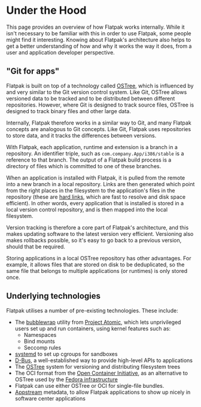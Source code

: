# Under the Hood

This page provides an overview of how Flatpak works internally. While it
isn't necessary to be familiar with this in order to use Flatpak, some
people might find it interesting. Knowing about Flatpak's architecture
also helps to get a better understanding of how and why it works the way
it does, from a user and application developer perspective.

## "Git for apps"

Flatpak is built on top of a technology called
[OSTree](https://ostreedev.github.io/ostree/introduction/), which is
influenced by and very similar to the Git version control system. Like
Git, OSTree allows versioned data to be tracked and to be distributed
between different repositories. However, where Git is designed to track
source files, OSTree is designed to track binary files and other large
data.

Internally, Flatpak therefore works in a similar way to Git, and many
Flatpak concepts are analogous to Git concepts. Like Git, Flatpak uses
repositories to store data, and it tracks the differences between
versions.

With Flatpak, each application, runtime and extension is a branch in a
repository. An identifier triple, such as `com.company.App/i386/stable`
is a reference to that branch. The output of a Flatpak build process is
a directory of files which is committed to one of these branches.

When an application is installed with Flatpak, it is pulled from the
remote into a new branch in a local repository. Links are then generated
which point from the right places in the filesystem to the
application's files in the repository (these are [hard
links](https://en.wikipedia.org/wiki/Hard_link), which are fast to
resolve and disk space efficient). In other words, every application
that is installed is stored in a local version control repository, and
is then mapped into the local filesystem.

Version tracking is therefore a core part of Flatpak's architecture,
and this makes updating software to the latest version very efficient.
Versioning also makes rollbacks possible, so it's easy to go back to a
previous version, should that be required.

Storing applications in a local OSTree repository has other advantages.
For example, it allows files that are stored on disk to be deduplicated,
so the same file that belongs to multiple applications (or runtimes) is
only stored once.

## Underlying technologies

Flatpak utilises a number of pre-existing technologies. These include:

- The [bubblewrap](https://github.com/projectatomic/bubblewrap)
  utility from [Project Atomic](http://www.projectatomic.io/), which
  lets unprivileged users set up and run containers, using kernel
  features such as:
  - Namespaces
  - Bind mounts
  - Seccomp rules
- [systemd](https://www.freedesktop.org/wiki/Software/systemd/) to set
  up cgroups for sandboxes
- [D-Bus](https://www.freedesktop.org/wiki/Software/dbus/), a
  well-established way to provide high-level APIs to applications
- The [OSTree](https://ostree.readthedocs.io/en/latest/) system for
  versioning and distributing filesystem trees
- The OCI format from the [Open Container
  Initiative](https://www.opencontainers.org/), as an alternative to
  OSTree used by the [Fedora
  infrastructure](https://blog.fishsoup.net/2018/12/04/flatpaks-in-fedora-now-live/)
- Flatpak can use either OSTree or OCI for single-file bundles.
- [Appstream](https://www.freedesktop.org/software/appstream/docs/)
  metadata, to allow Flatpak applications to show up nicely in
  software center applications
